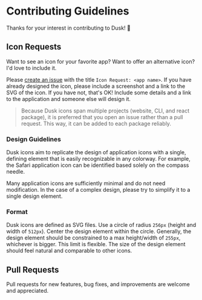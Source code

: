 # Contributing Guidelines

Thanks for your interest in contributing to Dusk! 🖤

## Icon Requests

Want to see an icon for your favorite app? Want to offer an alternative icon? I'd love to include it.

Please [create an issue](https://github.com/pacocoursey/dusk/issues/new?title=Icon%20Request:) with the title `Icon Request: <app name>`. If you have already designed the icon, please include a screenshot and a link to the SVG of the icon. If you have not, that's OK! Include some details and a link to the application and someone else will design it.

> Because Dusk icons span multiple projects (website, CLI, and react package), it is preferred that you open an issue rather than a pull request. This way, it can be added to each package reliably.

### Design Guidelines

Dusk icons aim to replicate the design of application icons with a single, defining element that is easily recognizable in any colorway. For example, the Safari application icon can be identified based solely on the compass needle.

Many application icons are sufficiently minimal and do not need modification. In the case of a complex design, please try to simplify it to a single design element.

### Format

Dusk icons are defined as SVG files. Use a circle of radius `256px` (height and width of `512px`). Center the design element within the circle. Generally, the design element should be constrained to a max height/width of `255px`, whichever is bigger. This limit is flexible. The size of the design element should feel natural and comparable to other icons.

## Pull Requests

Pull requests for new features, bug fixes, and improvements are welcome and appreciated.
